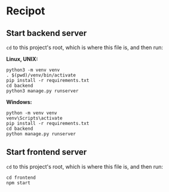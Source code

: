 # Recipot

## Start backend server

`cd` to this project's root, which is where this file is, and then run:

**Linux, UNIX:**

```
python3 -m venv venv
. $(pwd)/venv/bin/activate
pip install -r requirements.txt
cd backend
python3 manage.py runserver
```

**Windows:**

```
python -m venv venv
venv\Scripts\activate
pip install -r requirements.txt
cd backend
python manage.py runserver
```

## Start frontend server

`cd` to this project's root, which is where this file is, and then run:

```
cd frontend
npm start
```
